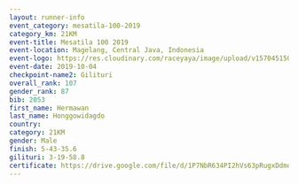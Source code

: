 ```yaml
---
layout: runner-info 
event_category: mesatila-100-2019 
category_km: 21KM 
event-title: Mesatila 100 2019 
event-location: Magelang, Central Java, Indonesia 
event-logo: https://res.cloudinary.com/raceyaya/image/upload/v1570451507/logo/mesastila100_jin7bl.jpg 
event-date: 2019-10-04 
checkpoint-name2: Gilituri 
overall_rank: 107
gender_rank: 87
bib: 2053
first_name: Hermawan
last_name: Honggowidagdo
country: 
category: 21KM
gender: Male
finish: 5-43-35.6
gilituri: 3-19-58.8
certificate: https://drive.google.com/file/d/1P7NbR634PI2hVs63pRugxDdmqjxWk_vJ/view?usp=sharing
---
```

